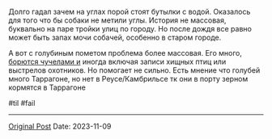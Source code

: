 Долго гадал зачем на углах порой стоят бутылки с водой. Оказалось для того что бы собаки не метили углы. История не массовая, буквально на паре тройки улиц по городу.  Но после дождя все равно может быть запах мочи собачей, особенно в старом городе.

А вот с голубиным пометом проблема более массовая. Его много, [борются чучелами и](763.md) иногда включая записи хищных птиц или выстрелов охотников. Но помогает не сильно. Есть мнение что голубей много Таррагоне, но нет в Реусе/Камбрильсе тк они в порту зерном кормятся в Таррагоне

#til #fail

---
[Original Post](https://t.me/lev2tarragona/1698)
Date: 2023-11-09
